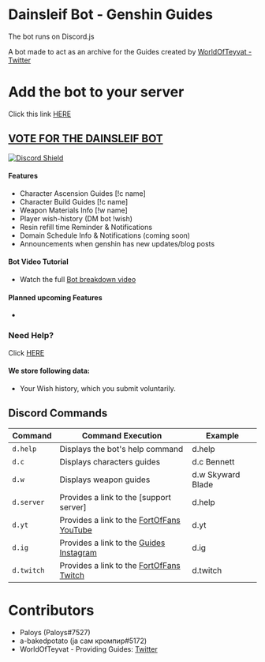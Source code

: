 # Dainsleif Bot - Genshin Guides

The bot runs on Discord.js 

A bot made to act as an archive for the Guides created by [WorldOfTeyvat - Twitter](https://twitter.com/WorldOfTeyvat)

# Add the bot to your server

Click this link [HERE](https://discord.com/api/oauth2/authorize?client_id=872528910301163551&permissions=8&scope=bot%20applications.commands)

## [VOTE FOR THE DAINSLEIF BOT](https://top.gg/bot/872528910301163551/vote)

[![Discord Shield](https://discord.com/api/guilds/847884308353122396/widget.png?style=shield)](https://discord.gg/worldofteyvat)

#### Features

- Character Ascension Guides [!c name]
- Character Build Guides [!c name]
- Weapon Materials Info [!w name]
- Player wish-history (DM bot !wish)
- Resin refill time Reminder & Notifications
- Domain Schedule Info & Notifications (coming soon)
- Announcements when genshin has new updates/blog posts


#### Bot Video Tutorial

- Watch the full [Bot breakdown video](https://youtu.be/b4pmqyxYuQ4)

#### Planned upcoming Features

-

### Need Help?

Click [HERE](https://discord.gg/m2zg7tmsYv)

#### We store following data: 

- Your Wish history, which you submit voluntarily.

## Discord Commands

| Command                        | Command Execution                                                    | Example                       |
| ------------------------------ | -------------------------------------------------------------------- | ----------------------------- |
| `d.help`                       | Displays the bot's help command 					| d.help 			|
| `d.c`                     	 | Displays characters guides 						| d.c Bennett 			|
| `d.w`                      	 | Displays weapon guides 						| d.w Skyward Blade 		|
| `d.server`                     | Provides a link to the [support server] 				| d.help			|
| `d.yt`                       	 | Provides a link to the [FortOfFans YouTube](https://bit.ly/FortYT) 	| d.yt 	    			|
| `d.ig`                     	 | Provides a link to the [Guides Instagram](https://bit.ly/cele-ig) 	| d.ig  			|
| `d.twitch`                     | Provides a link to the [FortOfFans Twitch](https://twitch.tv/FortOfFans)| d.twitch  			|



# Contributors

- Paloys (Paloys#7527)
- a-bakedpotato (ја сам кромпир#5172)
- WorldOfTeyvat - Providing Guides: [Twitter](https://twitter.com/WorldOfTeyvat?s=09)